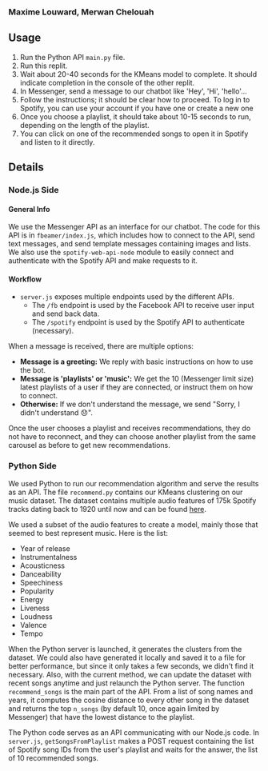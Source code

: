 ### Maxime Louward, Merwan Chelouah

## Usage

1. Run the Python API `main.py` file.
2. Run this replit.
3. Wait about 20-40 seconds for the KMeans model to complete. It should indicate completion in the console of the other replit.
4. In Messenger, send a message to our chatbot like 'Hey', 'Hi', 'hello'...
5. Follow the instructions; it should be clear how to proceed. To log in to Spotify, you can use your account if you have one or create a new one
6. Once you choose a playlist, it should take about 10-15 seconds to run, depending on the length of the playlist.
7. You can click on one of the recommended songs to open it in Spotify and listen to it directly.

## Details

### Node.js Side

#### General Info

We use the Messenger API as an interface for our chatbot. The code for this API is in `fbeamer/index.js`, which includes how to connect to the API, send text messages, and send template messages containing images and lists. We also use the `spotify-web-api-node` module to easily connect and authenticate with the Spotify API and make requests to it.

#### Workflow

- `server.js` exposes multiple endpoints used by the different APIs.
  - The `/fb` endpoint is used by the Facebook API to receive user input and send back data.
  - The `/spotify` endpoint is used by the Spotify API to authenticate (necessary).

When a message is received, there are multiple options:

- **Message is a greeting:** We reply with basic instructions on how to use the bot.
- **Message is 'playlists' or 'music':** We get the 10 (Messenger limit size) latest playlists of a user if they are connected, or instruct them on how to connect.
- **Otherwise:** If we don't understand the message, we send "Sorry, I didn't understand 😞".

Once the user chooses a playlist and receives recommendations, they do not have to reconnect, and they can choose another playlist from the same carousel as before to get new recommendations.

### Python Side

We used Python to run our recommendation algorithm and serve the results as an API. The file `recommend.py` contains our KMeans clustering on our music dataset. The dataset contains multiple audio features of 175k Spotify tracks dating back to 1920 until now and can be found [here](#).

We used a subset of the audio features to create a model, mainly those that seemed to best represent music. Here is the list:

- Year of release
- Instrumentalness
- Acousticness
- Danceability
- Speechiness
- Popularity
- Energy
- Liveness
- Loudness
- Valence
- Tempo

When the Python server is launched, it generates the clusters from the dataset. We could also have generated it locally and saved it to a file for better performance, but since it only takes a few seconds, we didn't find it necessary. Also, with the current method, we can update the dataset with recent songs anytime and just relaunch the Python server. The function `recommend_songs` is the main part of the API. From a list of song names and years, it computes the cosine distance to every other song in the dataset and returns the top `n_songs` (by default 10, once again limited by Messenger) that have the lowest distance to the playlist.

The Python code serves as an API communicating with our Node.js code. In `server.js`, `getSongsFromPlaylist` makes a POST request containing the list of Spotify song IDs from the user's playlist and waits for the answer, the list of 10 recommended songs.
